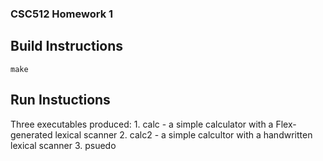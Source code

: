 ### CSC512 Homework 1 ###

## Build Instructions ##

```
make
```

## Run Instuctions ##

Three executables produced:
	1. calc - a simple calculator with a Flex-generated lexical scanner
	2. calc2 - a simple calcultor with a handwritten lexical scanner
	3. psuedo

